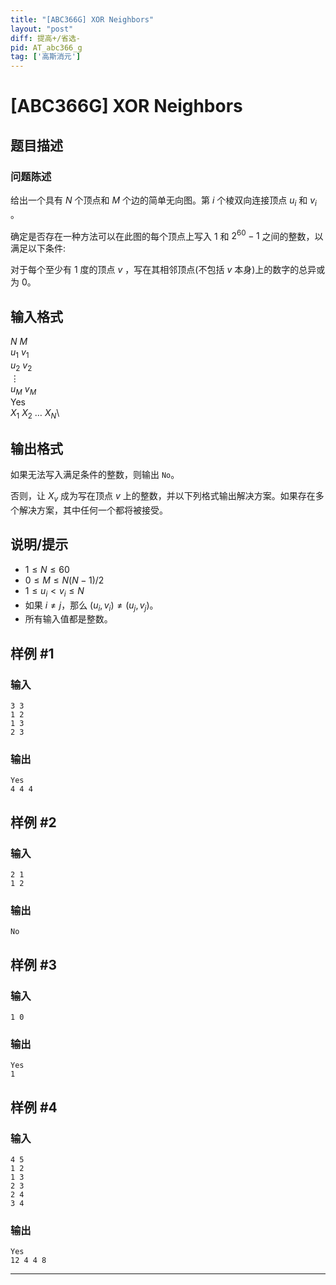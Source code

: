 ```yaml
---
title: "[ABC366G] XOR Neighbors"
layout: "post"
diff: 提高+/省选-
pid: AT_abc366_g
tag: ['高斯消元']
---
```


# [ABC366G] XOR Neighbors

## 题目描述

### 问题陈述

给出一个具有 $N$ 个顶点和 $M$ 个边的简单无向图。第 $i$ 个棱双向连接顶点 $u_i$ 和 $v_i$ 。

确定是否存在一种方法可以在此图的每个顶点上写入 $1$ 和 $2^{60} - 1$ 之间的整数，以满足以下条件:

对于每个至少有 $1$ 度的顶点 $v$ ，写在其相邻顶点(不包括 $v$ 本身)上的数字的总异或为 $0$。

## 输入格式

$N$ $M$\
$u_1$ $v_1$\
$u_2$ $v_2$\
$\vdots$\
$u_M$ $v_M$\
Yes\
$X_1$ $X_2$ $\dots$ $X_N$\

## 输出格式

如果无法写入满足条件的整数，则输出 `No`。

否则，让 $X_v$ 成为写在顶点 $v$ 上的整数，并以下列格式输出解决方案。如果存在多个解决方案，其中任何一个都将被接受。

## 说明/提示

- $1 \leq N \leq 60$
- $0 \leq M \leq N(N-1)/2$
- $1 \leq u_i < v_i \leq N$
- 如果 $i \neq j$，那么 $(u_i, v_i) \neq (u_j, v_j)$。
- 所有输入值都是整数。

## 样例 #1

### 输入

```
3 3
1 2
1 3
2 3
```

### 输出

```
Yes
4 4 4
```

## 样例 #2

### 输入

```
2 1
1 2
```

### 输出

```
No
```

## 样例 #3

### 输入

```
1 0
```

### 输出

```
Yes
1
```

## 样例 #4

### 输入

```
4 5
1 2
1 3
2 3
2 4
3 4
```

### 输出

```
Yes
12 4 4 8
```



---

